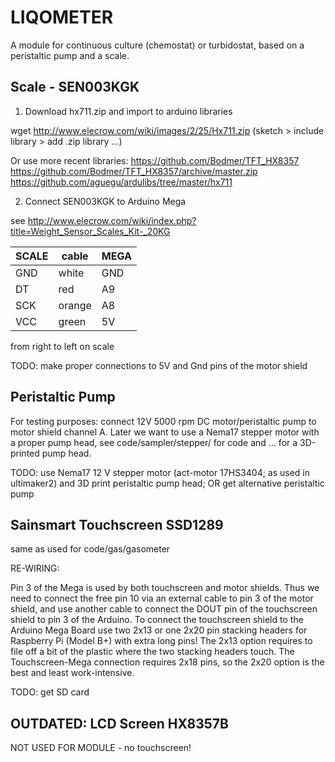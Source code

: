# LIQOMETER

A module for continuous culture (chemostat) or turbidostat, based on
a peristaltic pump and a scale.


## Scale - SEN003KGK

1) Download hx711.zip and import to arduino libraries

wget http://www.elecrow.com/wiki/images/2/25/Hx711.zip
(sketch > include library > add .zip library ...)

Or use more recent libraries:
https://github.com/Bodmer/TFT_HX8357
https://github.com/Bodmer/TFT_HX8357/archive/master.zip
https://github.com/aguegu/ardulibs/tree/master/hx711

2) Connect SEN003KGK to Arduino Mega

see http://www.elecrow.com/wiki/index.php?title=Weight_Sensor_Scales_Kit-_20KG

| SCALE | cable | MEGA |
|-------|-------|------|
| GND   | white | GND  |
| DT    | red   | A9   |
| SCK   | orange| A8   |
| VCC   | green | 5V   | 
from right to left on scale

TODO: make proper connections to 5V and Gnd pins of the motor shield

## Peristaltic Pump

For testing purposes: connect 12V 5000 rpm DC motor/peristaltic pump to 
motor shield channel A. Later we want to use a Nema17 stepper motor with
a proper pump head, see code/sampler/stepper/ for code and ... for
a 3D-printed pump head.

TODO: use Nema17 12 V stepper motor (act-motor 17HS3404; as used
in ultimaker2) and 3D print peristaltic pump head; OR get alternative
peristaltic pump 

## Sainsmart Touchscreen SSD1289 

same as used for code/gas/gasometer

RE-WIRING:

Pin 3 of the Mega is used by both touchscreen and motor shields.
Thus we need to connect the free pin 10 via an external cable
to pin 3 of the motor shield, and use another cable to connect
the DOUT pin of the touchscreen shield to pin 3 of the Arduino.
To connect the touchscreen shield to the Arduino Mega Board use
two 2x13 or one 2x20 pin stacking headers for Raspberry Pi (Model B+)
with extra long pins! The 2x13 option requires to file off a bit
of the plastic where the two stacking headers touch. The Touchscreen-Mega
connection requires 2x18 pins, so the 2x20 option is the best and
least work-intensive.

TODO:  get SD card


## OUTDATED: LCD Screen HX8357B 

NOT USED FOR MODULE - no touchscreen!


